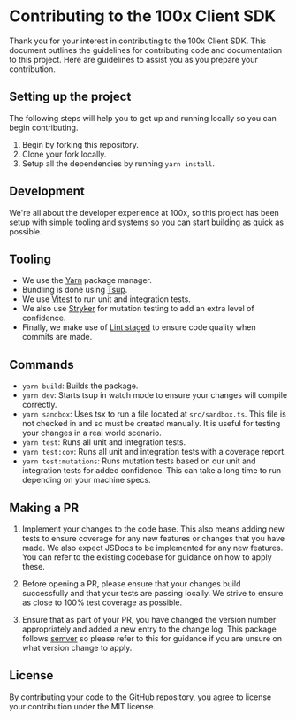 # Contributing to the 100x Client SDK

Thank you for your interest in contributing to the 100x Client SDK. This document outlines the guidelines for contributing code and documentation to this project. Here are guidelines to assist you as you prepare your contribution.

## Setting up the project

The following steps will help you to get up and running locally so you can begin contributing.

1. Begin by forking this repository.
2. Clone your fork locally.
3. Setup all the dependencies by running `yarn install`.

## Development

We're all about the developer experience at 100x, so this project has been setup with simple tooling and systems so you can start building as quick as possible.

## Tooling

- We use the [Yarn](https://yarnpkg.com/) package manager.
- Bundling is done using [Tsup](https://tsup.egoist.dev/).
- We use [Vitest](https://vitest.dev/) to run unit and integration tests.
- We also use [Stryker](https://stryker-mutator.io/docs/stryker-js/introduction/) for mutation testing to add an extra level of confidence.
- Finally, we make use of [Lint staged](https://github.com/lint-staged/lint-staged) to ensure code quality when commits are made.

## Commands

- `yarn build`: Builds the package.
- `yarn dev`: Starts tsup in watch mode to ensure your changes will compile correctly.
- `yarn sandbox`: Uses tsx to run a file located at `src/sandbox.ts`. This file is not checked in and so must be created manually. It is useful for testing your changes in a real world scenario.
- `yarn test`: Runs all unit and integration tests.
- `yarn test:cov`: Runs all unit and integration tests with a coverage report.
- `yarn test:mutations`: Runs mutation tests based on our unit and integration tests for added confidence. This can take a long time to run depending on your machine specs.

## Making a PR

1. Implement your changes to the code base. This also means adding new tests to ensure coverage for any new features or changes that you have made. We also expect JSDocs to be implemented for any new features. You can refer to the existing codebase for guidance on how to apply these.

2. Before opening a PR, please ensure that your changes build successfully and that your tests are passing locally. We strive to ensure as close to 100% test coverage as possible.

3. Ensure that as part of your PR, you have changed the version number appropriately and added a new entry to the change log. This package follows [semver](https://semver.org/) so please refer to this for guidance if you are unsure on what version change to apply.

## License

By contributing your code to the GitHub repository, you agree to license your contribution under the MIT license.
